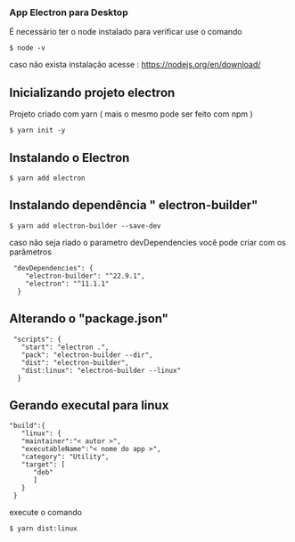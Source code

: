 ### App Electron para Desktop

É necessário ter o node instalado para verificar use o comando

```
$ node -v
```

caso não exista instalação acesse : https://nodejs.org/en/download/



## Inicializando projeto electron

Projeto criado com yarn ( mais o mesmo pode ser feito com npm )

```
$ yarn init -y
```

## Instalando o Electron

```
$ yarn add electron
```

## Instalando dependência " electron-builder"

```
$ yarn add electron-builder --save-dev
```

caso não seja riado o parametro devDependencies você pode criar  com os parâmetros

```
 "devDependencies": {
  	"electron-builder": "^22.9.1",
  	"electron": "^11.1.1"
  }
```



## Alterando o "package.json"

```
 "scripts": {
   "start": "electron .",
   "pack": "electron-builder --dir",
   "dist": "electron-builder",
   "dist:linux": "electron-builder --linux"
  }
```



## Gerando executal para linux

```
"build":{
   "linux": {
   "maintainer":"< autor >",
   "executableName":"< nome do app >",
   "category": "Utility",
   "target": [
      "deb"
      ]
   }
 }
```



execute o comando 

```
$ yarn dist:linux
```


